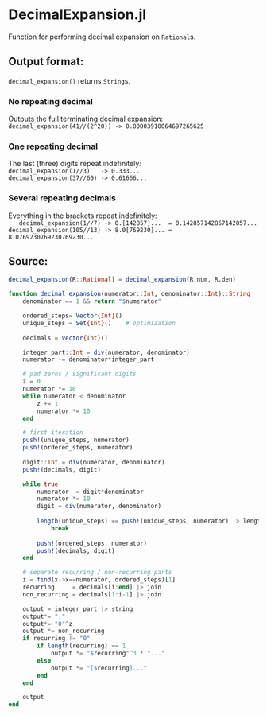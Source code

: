 # DecimalExpansion.jl

Function for performing decimal expansion on `Rational`s.

## Output format:
`decimal_expansion()` returns `String`s.

### No repeating decimal
Outputs the full terminating decimal expansion:  
`decimal_expansion(41//(2^20)) -> 0.00003910064697265625`

### One repeating decimal
The last (three) digits repeat indefinitely:  
`decimal_expansion(1//3)   -> 0.333...`  
`decimal_expansion(37//60) -> 0.61666...`

### Several repeating decimals
Everything in the brackets repeat indefinitely:  
`   decimal_expansion(1//7) -> 0.[142857]...  = 0.142857142857142857...`  
`decimal_expansion(105//13) -> 8.0[769230]... = 8.0769230769230769230...`

## Source:
```julia
decimal_expansion(R::Rational) = decimal_expansion(R.num, R.den)

function decimal_expansion(numerator::Int, denominator::Int)::String
    denominator == 1 && return "$numerator"

    ordered_steps= Vector{Int}()
    unique_steps = Set{Int}()    # optimization
    
    decimals = Vector{Int}()

    integer_part::Int = div(numerator, denominator)
    numerator -= denominator*integer_part

    # pad zeros / significant digits
    z = 0
    numerator *= 10
    while numerator < denominator
        z += 1
        numerator *= 10
    end

    # first iteration
    push!(unique_steps, numerator)
    push!(ordered_steps, numerator)
    
    digit::Int = div(numerator, denominator)
    push!(decimals, digit)

    while true
        numerator -= digit*denominator
        numerator *= 10
        digit = div(numerator, denominator)
        
        length(unique_steps) == push!(unique_steps, numerator) |> length &&
            break
        
        push!(ordered_steps, numerator)
        push!(decimals, digit)
    end

    # separate recurring / non-recurring parts
    i = find(x->x==numerator, ordered_steps)[1]
    recurring     = decimals[i:end] |> join
    non_recurring = decimals[1:i-1] |> join

    output = integer_part |> string
    output*= "."
    output*= "0"^z
    output *= non_recurring
    if recurring != "0"
        if length(recurring) == 1
            output *= "$recurring"^3 * "..."
        else
            output *= "[$recurring]..."
        end
    end

    output
end
```
